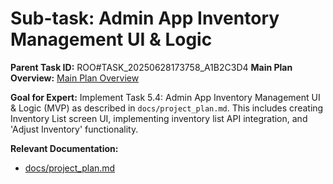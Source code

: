# Sub-task: Admin App Inventory Management UI & Logic

**Parent Task ID:** ROO#TASK_20250628173758_A1B2C3D4
**Main Plan Overview:** [Main Plan Overview](../../plans/ROO#TASK_20250628173758_A1B2C3D4_plan_overview.md)

**Goal for Expert:** Implement Task 5.4: Admin App Inventory Management UI & Logic (MVP) as described in `docs/project_plan.md`. This includes creating Inventory List screen UI, implementing inventory list API integration, and 'Adjust Inventory' functionality.

**Relevant Documentation:**

- [docs/project_plan.md](docs/project_plan.md)
